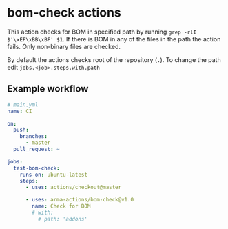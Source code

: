 # bom-check actions

This action checks for BOM in specified path by running `grep -rlI $'\xEF\xBB\xBF' $1`. If there is BOM in any of the files in the path the action fails. Only non-binary files are checked.

By default the actions checks root of the repository (`.`). To change the path edit `jobs.<job>.steps.with.path`

## Example workflow

```yml
# main.yml
name: CI

on:
  push:
    branches:
      - master
  pull_request: ~

jobs:
  test-bom-check:
    runs-on: ubuntu-latest
    steps:
      - uses: actions/checkout@master

      - uses: arma-actions/bom-check@v1.0
        name: Check for BOM
        # with:
          # path: 'addons'
```

